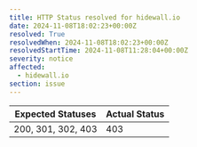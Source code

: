 ```yaml
---
title: HTTP Status resolved for hidewall.io
date: 2024-11-08T18:02:23+00:00Z
resolved: True
resolvedWhen: 2024-11-08T18:02:23+00:00Z
resolvedStartTime: 2024-11-08T11:28:04+00:00Z
severity: notice
affected:
  - hidewall.io
section: issue
---
```


| Expected Statuses | Actual Status  |
|-------------------|----------------|
| 200, 301, 302, 403 | 403 |
